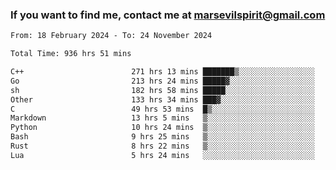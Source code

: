 ### If you want to find me, contact me at marsevilspirit@gmail.com

<!--
**marsevilspirit/marsevilspirit** is a ✨ _special_ ✨ repository because its `README.md` (this file) appears on your GitHub profile.

Here are some ideas to get you started:

- 🔭 I’m currently working on ...
- 🌱 I’m currently learning ...
- 👯 I’m looking to collaborate on ...
- 🤔 I’m looking for help with ...
- 💬 Ask me about ...
- 📫 How to reach me: ...
- 😄 Pronouns: ...
- ⚡ Fun fact: ...
-->
<!--START_SECTION:waka-->

```txt
From: 18 February 2024 - To: 24 November 2024

Total Time: 936 hrs 51 mins

C++                        271 hrs 13 mins ███████▒░░░░░░░░░░░░░░░░░   28.95 %
Go                         213 hrs 24 mins █████▓░░░░░░░░░░░░░░░░░░░   22.78 %
sh                         182 hrs 58 mins █████░░░░░░░░░░░░░░░░░░░░   19.53 %
Other                      133 hrs 34 mins ███▓░░░░░░░░░░░░░░░░░░░░░   14.26 %
C                          49 hrs 53 mins  █▒░░░░░░░░░░░░░░░░░░░░░░░   05.33 %
Markdown                   13 hrs 5 mins   ▒░░░░░░░░░░░░░░░░░░░░░░░░   01.40 %
Python                     10 hrs 24 mins  ▒░░░░░░░░░░░░░░░░░░░░░░░░   01.11 %
Bash                       9 hrs 25 mins   ▒░░░░░░░░░░░░░░░░░░░░░░░░   01.01 %
Rust                       8 hrs 22 mins   ▒░░░░░░░░░░░░░░░░░░░░░░░░   00.89 %
Lua                        5 hrs 24 mins   ░░░░░░░░░░░░░░░░░░░░░░░░░   00.58 %
```

<!--END_SECTION:waka-->
